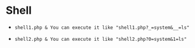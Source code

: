 # Shell

* `shell1.php & You can execute it like "shell1.php?_=system&__=ls"`

* `shell2.php & You can execute it like "shell2.php?0=system&1=ls"`
